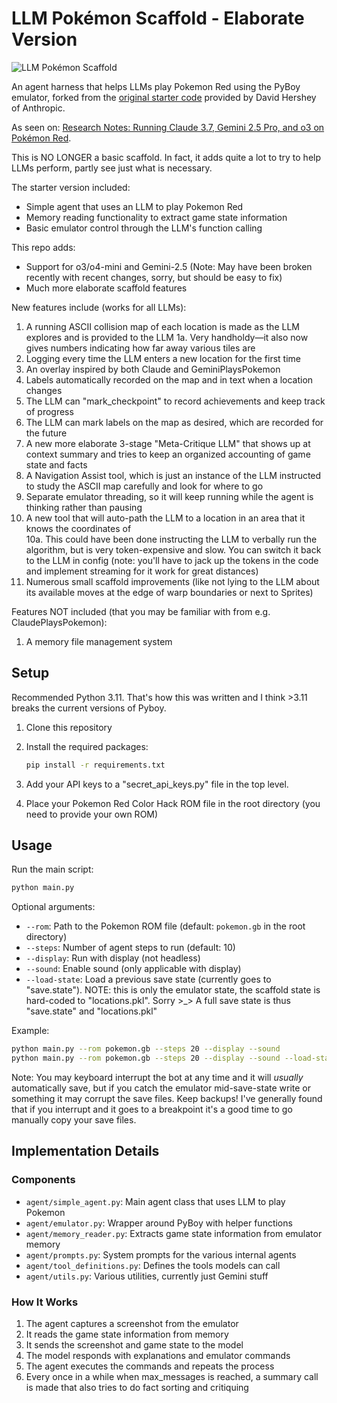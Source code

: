 # LLM Pokémon Scaffold - Elaborate Version

![LLM Pokémon Scaffold](https://res.cloudinary.com/lesswrong-2-0/image/upload/c_scale,w_250/f_auto,q_auto/v1/mirroredImages/8aPyKyRrMAQatFSnG/fcqugqcpuloqkloqz9bw)

An agent harness that helps LLMs play Pokemon Red using the PyBoy emulator, forked from the [original starter code](<https://github.com/davidhershey/ClaudePlaysPokemonStarter/tree/main>) provided by David Hershey of Anthropic.

As seen on: [Research Notes: Running Claude 3.7, Gemini 2.5 Pro, and o3 on Pokémon Red](https://www.lesswrong.com/posts/8aPyKyRrMAQatFSnG).

This is NO LONGER a basic scaffold. In fact, it adds quite a lot to try to help LLMs perform, partly see just what is necessary.

The starter version included:

- Simple agent that uses an LLM to play Pokemon Red
- Memory reading functionality to extract game state information
- Basic emulator control through the LLM's function calling

This repo adds:

- Support for o3/o4-mini and Gemini-2.5 (Note: May have been broken recently with recent changes, sorry, but should be easy to fix)
- Much more elaborate scaffold features

New features include (works for all LLMs):

1. A running ASCII collision map of each location is made as the LLM explores and is provided to the LLM
   1a. Very handholdy—it also now gives numbers indicating how far away various tiles are
2. Logging every time the LLM enters a new location for the first time
3. An overlay inspired by both Claude and GeminiPlaysPokemon
4. Labels automatically recorded on the map and in text when a location changes
5. The LLM can "mark_checkpoint" to record achievements and keep track of progress
6. The LLM can mark labels on the map as desired, which are recorded for the future
7. A new more elaborate 3-stage "Meta-Critique LLM" that shows up at context summary and tries to keep an organized accounting of game state and facts
8. A Navigation Assist tool, which is just an instance of the LLM instructed to study the ASCII map carefully and look for where to go
9. Separate emulator threading, so it will keep running while the agent is thinking rather than pausing
10. A new tool that will auto-path the LLM to a location in an area that it knows the coordinates of  
   10a. This could have been done instructing the LLM to verbally run the algorithm, but is very token-expensive and slow. You can switch it back to the LLM in config (note: you'll have to jack up the tokens in the code and implement streaming for it work for great distances)
11. Numerous small scaffold improvements (like not lying to the LLM about its available moves at the edge of warp boundaries or next to Sprites)

Features NOT included (that you may be familiar with from e.g. ClaudePlaysPokemon):

1. A memory file management system

## Setup

Recommended Python 3.11. That's how this was written and I think >3.11 breaks the current versions of Pyboy.

1. Clone this repository
2. Install the required packages:

   ```bash
   pip install -r requirements.txt
   ```

3. Add your API keys to a "secret_api_keys.py" file in the top level.

4. Place your Pokemon Red Color Hack ROM file in the root directory (you need to provide your own ROM)

## Usage

Run the main script:

```bash
python main.py
```

Optional arguments:

- `--rom`: Path to the Pokemon ROM file (default: `pokemon.gb` in the root directory)
- `--steps`: Number of agent steps to run (default: 10)
- `--display`: Run with display (not headless)
- `--sound`: Enable sound (only applicable with display)
- `--load-state`: Load a previous save state (currently goes to "save.state").
                  NOTE: this is only the emulator state, the scaffold state is hard-coded to "locations.pkl". Sorry >_> A full save state is thus "save.state" and "locations.pkl"

Example:

```bash
python main.py --rom pokemon.gb --steps 20 --display --sound
python main.py --rom pokemon.gb --steps 20 --display --sound --load-state ./save.state
```

Note: You may keyboard interrupt the bot at any time and it will *usually* automatically save, but if you catch the emulator mid-save-state write or something it may corrupt the save files. Keep backups! I've generally found that if you interrupt and it goes to a breakpoint it's a good time to go manually copy your save files.

## Implementation Details

### Components

- `agent/simple_agent.py`: Main agent class that uses LLM to play Pokemon
- `agent/emulator.py`: Wrapper around PyBoy with helper functions
- `agent/memory_reader.py`: Extracts game state information from emulator memory
- `agent/prompts.py`: System prompts for the various internal agents
- `agent/tool_definitions.py`: Defines the tools models can call
- `agent/utils.py`: Various utilities, currently just Gemini stuff

### How It Works

1. The agent captures a screenshot from the emulator
2. It reads the game state information from memory
3. It sends the screenshot and game state to the model
4. The model responds with explanations and emulator commands
5. The agent executes the commands and repeats the process
6. Every once in a while when max_messages is reached, a summary call is made that also tries to do fact sorting and critiquing
